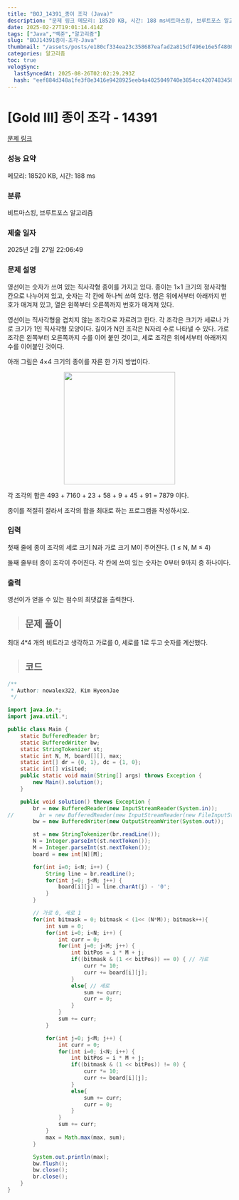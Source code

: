 ```yaml
---
title: "BOJ_14391_종이 조각 (Java)"
description: "문제 링크 메모리: 18520 KB, 시간: 188 ms비트마스킹, 브루트포스 알고리즘2025년 2월 27일 22:06:49최대 4\*4 개의 비트라고 생각하고 가로를 0, 세로를 1로 두고 숫자를 계산했다.import java.io.;import java.util.;"
date: 2025-02-27T19:01:14.414Z
tags: ["Java","백준","알고리즘"]
slug: "BOJ14391종이-조각-Java"
thumbnail: "/assets/posts/e180cf334ea23c358687eafad2a815df496e16e5f4808bcd79e608c3a80bc311.png"
categories: 알고리즘
toc: true
velogSync:
  lastSyncedAt: 2025-08-26T02:02:29.293Z
  hash: "eef884d348a1fe3f8e3416e9428925eeb4a4025049740e3854cc42074834584c"
---
```


# [Gold III] 종이 조각 - 14391 

[문제 링크](https://www.acmicpc.net/problem/14391) 

### 성능 요약

메모리: 18520 KB, 시간: 188 ms

### 분류

비트마스킹, 브루트포스 알고리즘

### 제출 일자

2025년 2월 27일 22:06:49

### 문제 설명

<p>영선이는 숫자가 쓰여 있는 직사각형 종이를 가지고 있다. 종이는 1×1 크기의 정사각형 칸으로 나누어져 있고, 숫자는 각 칸에 하나씩 쓰여 있다. 행은 위에서부터 아래까지 번호가 매겨져 있고, 열은 왼쪽부터 오른쪽까지 번호가 매겨져 있다.</p>

<p>영선이는 직사각형을 겹치지 않는 조각으로 자르려고 한다. 각 조각은 크기가 세로나 가로 크기가 1인 직사각형 모양이다. 길이가 N인 조각은 N자리 수로 나타낼 수 있다. 가로 조각은 왼쪽부터 오른쪽까지 수를 이어 붙인 것이고, 세로 조각은 위에서부터 아래까지 수를 이어붙인 것이다.</p>

<p>아래 그림은 4×4 크기의 종이를 자른 한 가지 방법이다.</p>

<p style="text-align:center"><img alt="" src="https://onlinejudgeimages.s3-ap-northeast-1.amazonaws.com/problem/14391/1.png" style="height:253px; width:250px"></p>

<p>각 조각의 합은 493 + 7160 + 23 + 58 + 9 + 45 + 91 = 7879 이다.</p>

<p>종이를 적절히 잘라서 조각의 합을 최대로 하는 프로그램을 작성하시오.</p>

### 입력 

 <p>첫째 줄에 종이 조각의 세로 크기 N과 가로 크기 M이 주어진다. (1 ≤ N, M ≤ 4)</p>

<p>둘째 줄부터 종이 조각이 주어진다. 각 칸에 쓰여 있는 숫자는 0부터 9까지 중 하나이다.</p>

### 출력 

 <p>영선이가 얻을 수 있는 점수의 최댓값을 출력한다.</p>

> ## 문제 풀이

최대 4*4 개의 비트라고 생각하고 가로를 0, 세로를 1로 두고 숫자를 계산했다.

> ## 코드

```java
/**
 * Author: nowalex322, Kim HyeonJae
 */

import java.io.*;
import java.util.*;

public class Main {
    static BufferedReader br;
    static BufferedWriter bw;
    static StringTokenizer st;
    static int N, M, board[][], max;
    static int[] dr = {0, 1}, dc = {1, 0};
    static int[] visited;
    public static void main(String[] args) throws Exception {
        new Main().solution();
    }

    public void solution() throws Exception {
        br = new BufferedReader(new InputStreamReader(System.in));
//        br = new BufferedReader(new InputStreamReader(new FileInputStream("src/main/java/BOJ_14391_종이조각/input.txt")));
        bw = new BufferedWriter(new OutputStreamWriter(System.out));

        st = new StringTokenizer(br.readLine());
        N = Integer.parseInt(st.nextToken());
        M = Integer.parseInt(st.nextToken());
        board = new int[N][M];

        for(int i=0; i<N; i++) {
            String line = br.readLine();
            for(int j=0; j<M; j++) {
                board[i][j] = line.charAt(j) - '0';
            }
        }

        // 가로 0, 세로 1
        for(int bitmask = 0; bitmask < (1<< (N*M)); bitmask++){
            int sum = 0;
            for(int i=0; i<N; i++) {
                int curr = 0;
                for(int j=0; j<M; j++) {
                    int bitPos = i * M + j;
                    if((bitmask & (1 << bitPos)) == 0) { // 가로
                        curr *= 10;
                        curr += board[i][j];
                    }
                    else{ // 세로
                        sum += curr;
                        curr = 0;
                    }
                }
                sum += curr;
            }

            for(int j=0; j<M; j++) {
                int curr = 0;
                for(int i=0; i<N; i++) {
                    int bitPos = i * M + j;
                    if((bitmask & (1 << bitPos)) != 0) {
                        curr *= 10;
                        curr += board[i][j];
                    }
                    else{
                        sum += curr;
                        curr = 0;
                    }
                }
                sum += curr;
            }
            max = Math.max(max, sum);
        }

        System.out.println(max);
        bw.flush();
        bw.close();
        br.close();
    }
}
```